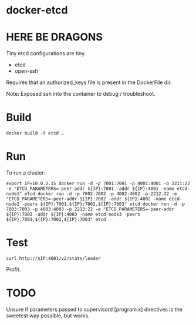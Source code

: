 docker-etcd
===========

HERE BE DRAGONS
===============

Tiny etcd configurations are tiny.

  * etcd
  * open-ssh

Requires that an authorized_keys file is present in the DockerFile dir.

Note: Exposed ssh into the container to debug / troubleshoot.

Build
=====

`docker build -t etcd .`

Run
===

To run a cluster:

`export IP=10.0.2.15
docker run -d -p 7001:7001 -p 4001:4001 -p 2211:22 -e "ETCD_PARAMETERS=-peer-addr ${IP}:7001 -addr ${IP}:4001 -name etcd-node1" etcd
docker run -d -p 7002:7002 -p 4002:4002 -p 2212:22 -e "ETCD_PARAMETERS=-peer-addr ${IP}:7002 -addr ${IP}:4002 -name etcd-node2 -peers ${IP}:7001,${IP}:7002,${IP}:7003" etcd
docker run -d -p 7003:7003 -p 4003:4003 -p 2213:22 -e "ETCD_PARAMETERS=-peer-addr ${IP}:7003 -addr ${IP}:4003 -name etcd-node3 -peers ${IP}:7001,${IP}:7002,${IP}:7003" etcd`

Test
====

`curl http://$IP:4001/v2/stats/leader`

Profit.

TODO
====

Unsure if parameters passed to supervisord [program:x] directives is the
sweetest way possible, but works.
